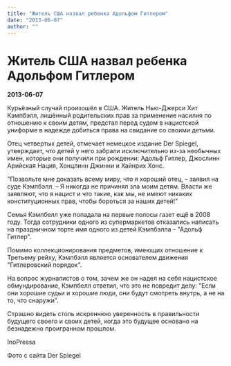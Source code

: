 ```yaml
---
title: "Житель США назвал ребенка Адольфом Гитлером"
date: "2013-06-07"
author: ""
---
```


# Житель США назвал ребенка Адольфом Гитлером

**2013-06-07** 

Курьёзный случай произошёл в США. Житель Нью-Джерси Хит Кэмпбэлл, лишённый родительских прав за применение насилия по отношению к своим детям, предстал перед судом в нацистской униформе в надежде добиться права на свидание со своими детьми. 



Отец четвертых детей, отмечает немецкое издание Der Spiegel, утверждает, что детей у него забрали исключительно из-за необычных имен, которые они получили при рождении: Адольф Гитлер, Джослинн Арийская Нация, Хонцлинн Джинни и Хайнрих Хонс.



"Позвольте мне доказать всему миру, что я хороший отец, – заявил на суде Кэмпбэлл. – Я никогда не причинял зла моим детям. Власти же заявляют, что я нацист и что такие, как мы, не имеют никаких конституционных прав, чтобы бороться за наших детей!"



Семья Кэмпбелл уже попадала на первые полосы газет ещё в 2008 году. Тогда сотрудники одного из супермаркетов отказались написать на праздничном торте имя одного из детей Кэмпбэлла – "Адольф Гитлер". 



Помимо коллекционирования предметов, имеющих отношение к Третьему рейху, Кэмпбэлл является основателем движения "Гитлеровский порядок".



На вопрос журналистов о том, зачем же он надел на себя нацистское обмундирование, Кэмпбелл ответил, что это не повредит делу: "Если они хорошие судьи и хорошие люди, они будут смотреть внутрь, а не на то, что снаружи".

Страшно видеть столь искреннюю уверенность в правильности будущего своего и своих детей, когда это будущее основано на безнадежно проигранном прошлом.



InoPressa

Фото с сайта Der Spiegel